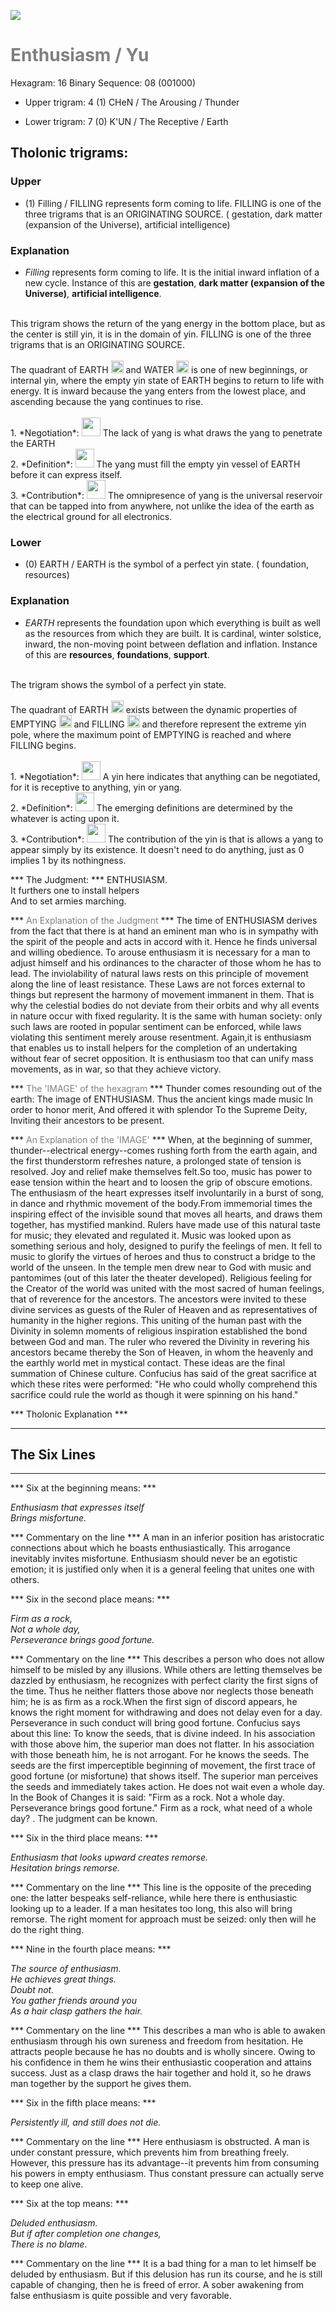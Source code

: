 

![](/assets/hexagram16.png)

# <span style="color:gray">Enthusiasm /  Yu </span>
Hexagram: 16
Binary Sequence: 08 (001000)

* Upper trigram: 4 (1) CHeN / The Arousing / Thunder

* Lower trigram: 7 (0) K'UN / The Receptive / Earth

## <span style="brown:gray">Tholonic trigrams: </span>

### <span style="brown:gray">Upper </span>

* (1) Filling / FILLING represents form coming to life. FILLING is one of the three trigrams that is an ORIGINATING SOURCE. ( gestation, dark matter (expansion of the Universe), artificial intelligence)

### <span style="brown:gray">Explanation</span>

* *Filling* represents form coming to life.  It is the initial inward inflation of a new cycle. Instance of this are **gestation**, **dark matter (expansion of the Universe)**, **artificial intelligence**.<br/>
<br/>
This trigram shows the return of the yang energy in the bottom place, but as the center is still yin, it is in the domain of yin. FILLING is one of the three trigrams that is an ORIGINATING SOURCE.<br/>
<br/>
The quadrant of EARTH <img src="../Images/bc/trigram-b00.png" style="width:20px"/> and WATER <img src="../Images/bc/trigram-b01.png" style="width:20px"/> is one of new beginnings, or internal yin, where the empty yin state of EARTH begins to return to life with energy.   It is inward because the yang enters from the lowest place, and ascending because the yang continues to rise.<br/>
<br/>
1. *Negotiation*: <img src="../Images/bc/yang.png" style="width:30px"/> The lack of yang is what draws the yang to penetrate the EARTH<br/>
2. *Definition*: <img src="../Images/bc/yin.png" style="width:30px"/> The yang must fill the empty yin vessel of EARTH before it can express itself.<br/>
3. *Contribution*: <img src="../Images/bc/yin.png" style="width:30px"/> The omnipresence of yang is the universal reservoir that can be tapped into from anywhere, not unlike the idea of the earth as the electrical ground for all electronics.

### <span style="brown:gray">Lower </span>

* (0) EARTH / EARTH is  the symbol of a perfect yin state. ( foundation, resources)

### <span style="brown:gray">Explanation</span>

* *EARTH* represents the foundation upon which everything is built as well as the resources from which they are built. It is cardinal, winter solstice, inward, the non-moving point between deflation and inflation.  Instance of this are **resources**, **foundations**, **support**.<br/>
<br/>
The trigram shows the symbol of a perfect yin state.<br/>
<br/>
The quadrant of EARTH <img src="../Images/bc/trigram-b00.png" style="width:20px"/> exists between the dynamic properties of EMPTYING <img src="../Images/bc/trigram-b04.png" style="width:20px"/> and FILLING <img src="../Images/bc/trigram-b01.png" style="width:20px"/> and therefore represent the extreme yin pole, where the maximum point of EMPTYING is reached and where FILLING begins. <br/>
<br/>
1. *Negotiation*: <img src="../Images/bc/yin.png" style="width:30px"/> A yin here indicates that anything can be negotiated, for it is receptive to anything, yin or yang.<br/>
2. *Definition*: <img src="../Images/bc/yin.png" style="width:30px"/> The emerging definitions are determined by the whatever is acting upon it.<br/>
3. *Contribution*: <img src="../Images/bc/yin.png" style="width:30px"/> The contribution of the yin is that is allows a yang to appear simply by its existence. It doesn't need to do anything, just as 0 implies 1 by its nothingness. <br/>




*** The Judgment: ***
ENTHUSIASM.<br/>
It furthers one to install helpers<br/>
And to set armies marching.


*** <span style="color:gray">An Explanation of the Judgment</span> ***
The time of ENTHUSIASM derives from the fact that there is at hand an eminent man who is in sympathy with the spirit of the people and acts in accord with it. Hence he finds universal and willing obedience. To arouse enthusiasm it is necessary for a man to adjust himself and his ordinances to the character of those whom he has to lead. The inviolability of natural laws rests on this principle of movement along the line of least resistance. These Laws are not forces external to things but represent the harmony of movement immanent in them. That is why the celestial bodies do not deviate from their orbits and why all events in nature occur with fixed regularity. It is the same with human society: only such laws are rooted in popular sentiment can be enforced, while laws violating this sentiment merely arouse resentment. Again,it is enthusiasm that enables us to install helpers for the completion of an undertaking without fear of secret opposition. It is enthusiasm too that can unify mass movements, as in war, so that they achieve victory.

*** <span style="color:gray">The 'IMAGE' of the hexagram</span> ***
Thunder comes resounding out of the earth: The image of ENTHUSIASM. Thus the ancient kings made music In order to honor merit, And offered it with splendor To the Supreme Deity, Inviting their ancestors to be present.

*** <span style="color:gray">An Explanation of the 'IMAGE'</span> ***
When, at the beginning of summer, thunder--electrical energy--comes rushing forth from the earth again, and the first thunderstorm refreshes nature, a prolonged state of tension is resolved. Joy and relief make themselves felt.So too, music has power to ease tension within the heart and to loosen the grip of obscure emotions. The enthusiasm of the heart expresses itself involuntarily in a burst of song, in dance and rhythmic movement of the body.From immemorial times the inspiring effect of the invisible sound that moves all hearts, and draws them together, has mystified mankind. Rulers have made use of this natural taste for music; they elevated and regulated it. Music was looked upon as something serious and holy, designed to purify the feelings of men. It fell to music to glorify the virtues of heroes and thus to construct a bridge to the world of the unseen. In the temple men drew near to God with music and pantomimes (out of this later the theater developed). Religious feeling for the Creator of the world was united with the most sacred of human feelings, that of reverence for the ancestors. The ancestors were invited to these divine services as guests of the Ruler of Heaven and as representatives of humanity in the higher regions. This uniting of the human past with the Divinity in solemn moments of religious inspiration established the bond between God and man. The ruler who revered the Divinity in revering his ancestors became thereby the Son of Heaven, in whom the heavenly and the earthly world met in mystical contact. These ideas are the final summation of Chinese culture. Confucius has said of the great sacrifice at which these rites were performed: "He who could wholly comprehend this sacrifice could rule the world as though it were spinning on his hand."

*** <span style="brown:gray">Tholonic Explanation </span> ***





---
## The Six Lines ##
---
*** Six at the beginning means: ***

_Enthusiasm that expresses itself<br/>
Brings misfortune._

*** Commentary on the line ***
A man in an inferior position has aristocratic connections about which he boasts enthusiastically. This arrogance inevitably invites misfortune. Enthusiasm should never be an egotistic emotion; it is justified only when it is a general feeling that unites one with others.

*** Six in the second place means: ***

_Firm as a rock,<br/>
Not a whole day,<br/>
Perseverance brings good fortune._

*** Commentary on the line ***
This describes a person who does not allow himself to be misled by any illusions. While others are letting themselves be dazzled by enthusiasm, he recognizes with perfect clarity the first signs of the time. Thus he neither flatters those above nor neglects those beneath him; he is as firm as a rock.When the first sign of discord appears, he knows the right moment for withdrawing and does not delay even for a day. Perseverance in such conduct will bring good fortune. Confucius says about this line: To know the seeds, that is divine indeed. In his association with those above him, the superior man does not flatter. In his association with those beneath him, he is not arrogant. For he knows the seeds. The seeds are the first imperceptible beginning of movement, the first trace of good fortune (or misfortune) that shows itself. The superior man perceives the seeds and immediately takes action. He does not wait even a whole day. In the Book of Changes it is said: "Firm as a rock. Not a whole day. Perseverance brings good fortune." Firm as a rock, what need of a whole day? . The judgment can be known.

*** Six in the third place means: ***

_Enthusiasm that looks upward creates remorse.<br/>
Hesitation brings remorse._

*** Commentary on the line ***
This line is the opposite of the preceding one: the latter bespeaks self-reliance, while here there is enthusiastic looking up to a leader. If a man hesitates too long, this also will bring remorse. The right moment for approach must be seized: only then will he do the right thing.

*** Nine in the fourth place means: ***

_The source of enthusiasm.<br/>
He achieves great things.<br/>
Doubt not.<br/>
You gather friends around you<br/>
As a hair clasp gathers the hair._

*** Commentary on the line ***
This describes a man who is able to awaken enthusiasm through his own sureness and freedom from hesitation. He attracts people because he has no doubts and is wholly sincere. Owing to his confidence in them he wins their enthusiastic cooperation and attains success. Just as a clasp draws the hair together and hold it, so he draws man together by the support he gives them.

*** Six in the fifth place means: ***

_Persistently ill, and still does not die._

*** Commentary on the line ***
Here enthusiasm is obstructed. A man is under constant pressure, which prevents him from breathing freely. However, this pressure has its advantage--it prevents him from consuming his powers in empty enthusiasm. Thus constant pressure can actually serve to keep one alive.

*** Six at the top means: ***

_Deluded enthusiasm.<br/>
But if after completion one changes,<br/>
There is no blame._

*** Commentary on the line ***
It is a bad thing for a man to let himself be deluded by enthusiasm. But if this delusion has run its course, and he is still capable of changing, then he is freed of error. A sober awakening from false enthusiasm is quite possible and very favorable.

